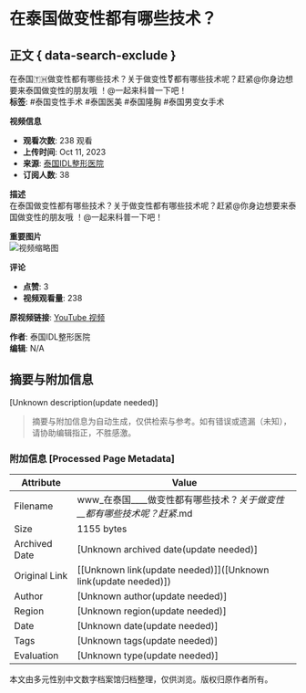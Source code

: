# 在泰国做变性都有哪些技术？

## 正文 { data-search-exclude }


在泰国🇹🇭做变性都有哪些技术？关于做变性⚧都有哪些技术呢？赶紧@你身边想要来泰国做变性的朋友哦 ！@一起来科普一下吧！  
**标签**: #泰国变性手术 #泰国医美 #泰国隆胸 #泰国男变女手术  

**视频信息**  
- **观看次数**: 238 观看  
- **上传时间**: Oct 11, 2023  
- **来源**: [泰国IDL整形医院](https://www.youtube.com/channel/UCqCbcrJkx9dSZ5q9V3caH4g)  
- **订阅人数**: 38  

**描述**  
在泰国做变性都有哪些技术？关于做变性都有哪些技术呢？赶紧@你身边想要来泰国做变性的朋友哦 ！@一起来科普一下吧！  

**重要图片**  
![视频缩略图](https://i.ytimg.com/vi/BzZ8odqgfgQ/hqdefault.jpg?sqp=-oaymwEmCKgBEF5IWvKriqkDGQgBFQAAiEIYAdgBAeIBCggYEAIYBjgBQAE=&rs=AOn4CLATzM8E2Bypu21GdR9QjQ3w3fR9_A)

**评论**  
- **点赞**: 3  
- **视频观看量**: 238  

**原视频链接**: [YouTube 视频](https://www.youtube.com/watch?v=BzZ8odqgfgQ)

**作者**: 泰国IDL整形医院  
**编辑**: N/A
<!-- tcd_original_link https://www.youtube.com/watch?v=uLzruR98hCc -->


## 摘要与附加信息

<!-- tcd_abstract -->
[Unknown description(update needed)]
<!-- tcd_abstract_end -->

> 摘要与附加信息为自动生成，仅供检索与参考。如有错误或遗漏（未知），请协助编辑指正，不胜感激。

### 附加信息 [Processed Page Metadata]

| Attribute       | Value                                  |
|-----------------|----------------------------------------|
| Filename        | www_在泰国____做变性都有哪些技术？_关于做变性__都有哪些技术呢？赶紧_.md                             |
| Size            | 1155 bytes                           |
| Archived Date   | [Unknown archived date(update needed)]                             |
| Original Link   | [[Unknown link(update needed)]]([Unknown link(update needed)])                       |
| Author          | [Unknown author(update needed)]                               |
| Region          | [Unknown region(update needed)]                               |
| Date            | [Unknown date(update needed)]                                 |
| Tags            | [Unknown tags(update needed)]                                 |
| Evaluation            | [Unknown type(update needed)]                                 |
<!-- tcd_table_end -->

本文由多元性别中文数字档案馆归档整理，仅供浏览。版权归原作者所有。
